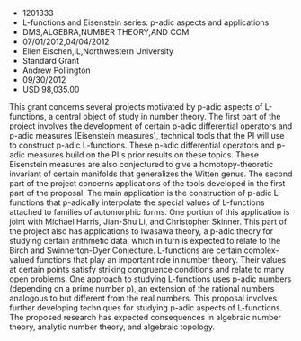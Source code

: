 
* 1201333
* L-functions and Eisenstein series: p-adic aspects and applications
* DMS,ALGEBRA,NUMBER THEORY,AND COM
* 07/01/2012,04/04/2012
* Ellen Eischen,IL,Northwestern University
* Standard Grant
* Andrew Pollington
* 09/30/2012
* USD 98,035.00

This grant concerns several projects motivated by p-adic aspects of L-functions,
a central object of study in number theory. The first part of the project
involves the development of certain p-adic differential operators and p-adic
measures (Eisenstein measures), technical tools that the PI will use to
construct p-adic L-functions. These p-adic differential operators and p-adic
measures build on the PI's prior results on these topics. These Eisenstein
measures are also conjectured to give a homotopy-theoretic invariant of certain
manifolds that generalizes the Witten genus. The second part of the project
concerns applications of the tools developed in the first part of the proposal.
The main application is the construction of p-adic L-functions that p-adically
interpolate the special values of L-functions attached to families of
automorphic forms. One portion of this application is joint with Michael Harris,
Jian-Shu Li, and Christopher Skinner. This part of the project also has
applications to Iwasawa theory, a p-adic theory for studying certain arithmetic
data, which in turn is expected to relate to the Birch and Swinnerton-Dyer
Conjecture. L-functions are certain complex-valued functions that play an
important role in number theory. Their values at certain points satisfy striking
congruence conditions and relate to many open problems. One approach to studying
L-functions uses p-adic numbers (depending on a prime number p), an extension of
the rational numbers analogous to but different from the real numbers. This
proposal involves further developing techniques for studying p-adic aspects of
L-functions. The proposed research has expected consequences in algebraic number
theory, analytic number theory, and algebraic topology.
